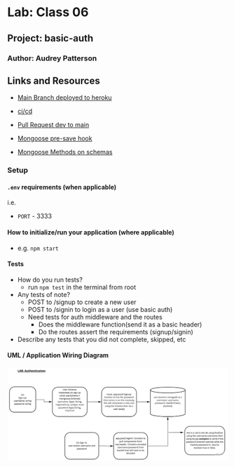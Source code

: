 # Lab: Class 06

## Project: basic-auth

### Author: Audrey Patterson

## Links and Resources

- [Main Branch deployed to heroku](https://audrey-basic-auth.herokuapp.com/)
- [ci/cd](https://github.com/arpatterson31/basic-auth/actions)
- [Pull Request dev to main](https://github.com/arpatterson31/basic-auth/pull/1)

- [Mongoose pre-save hook](https://mongoosejs.com/docs/middleware.html#pre)
- [Mongoose Methods on schemas](https://mongoosejs.com/docs/guide.html#methods)

### Setup

#### `.env` requirements (when applicable)

i.e.

- `PORT` - 3333

#### How to initialize/run your application (where applicable)

- e.g. `npm start`

#### Tests

- How do you run tests?
  - run `npm test` in the terminal from root
- Any tests of note?
  - POST to /signup to create a new user
  - POST to /signin to login as a user (use basic auth)
  - Need tests for auth middleware and the routes
    - Does the middleware function(send it as a basic header)
    - Do the routes assert the requirements (signup/signin)
- Describe any tests that you did not complete, skipped, etc

#### UML / Application Wiring Diagram

![Lab 06 UML](assets/lab06umlauthentication.jpg)
